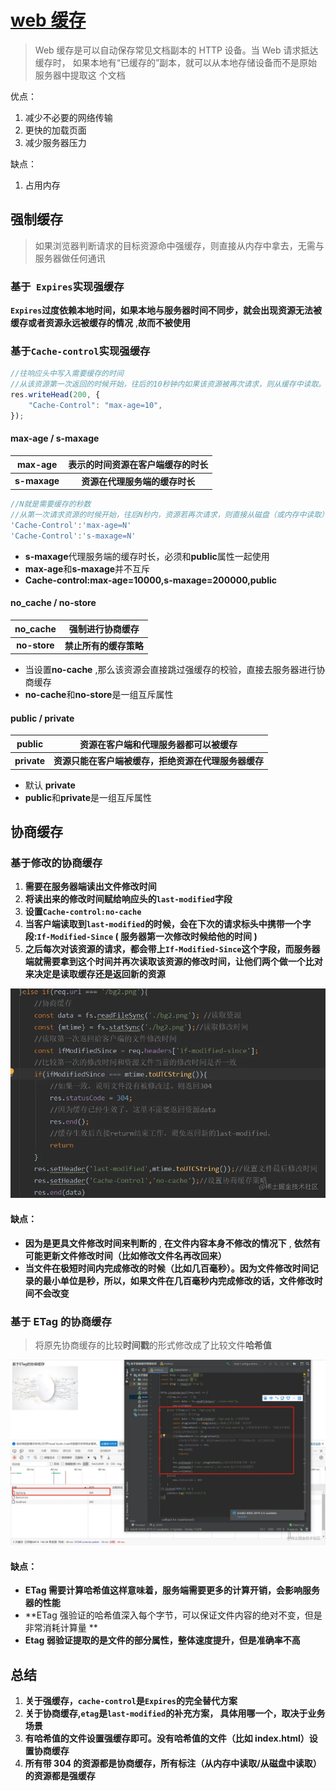 # [web 缓存](https://juejin.cn/post/7127194919235485733?searchId=20230926140004E95634F2CC90B41A86F7)

> Web 缓存是可以自动保存常见文档副本的 HTTP 设备。当 Web 请求抵达缓存时， 如果本地有“已缓存的”副本，就可以从本地存储设备而不是原始服务器中提取这 个文档

优点：

1. 减少不必要的网络传输
2. 更快的加载页面
3. 减少服务器压力

缺点：

1. 占用内存

## 强制缓存

> 如果浏览器判断请求的目标资源命中强缓存，则直接从内存中拿去，无需与服务器做任何通讯

### 基于` Expires`实现强缓存

**`Expires`过度依赖本地时间，如果本地与服务器时间不同步，就会出现资源无法被缓存或者资源永远被缓存的情况** ,**故而不被使用**

### 基于`Cache-control`实现强缓存

```js
//往响应头中写入需要缓存的时间
//从该资源第一次返回的时候开始，往后的10秒钟内如果该资源被再次请求，则从缓存中读取。
res.writeHead(200, {
	"Cache-Control": "max-age=10",
});
```

#### max-age / **s-maxage**

| **max-age**  | **表示的时间资源在客户端缓存的时长** |
| :----------: | :----------------------------------: |
| **s-maxage** |    **资源在代理服务端的缓存时长**    |

```js
//N就是需要缓存的秒数
//从第一次请求资源的时候开始，往后N秒内，资源若再次请求，则直接从磁盘（或内存中读取），不与服务器做任何交互
'Cache-Control':'max-age=N'
'Cache-Control':'s-maxage=N'
```

-   **s-maxage**代理服务端的缓存时长，必须和**public**属性一起使用
-   **max-age**和**s-maxage**并不互斥
-   **Cache-control:max-age=10000,s-maxage=200000,public**

#### **no_cache** / no-store

| **no_cache** |    强制进行协商缓存    |
| :----------: | :--------------------: |
| **no-store** | **禁止所有的缓存策略** |

-   当设置**no-cache** ,那么该资源会直接跳过强缓存的校验，直接去服务器进行协商缓存
-   **no-cache**和**no-store**是一组互斥属性

#### **public** / **private**

| **public**  |         资源在客户端和代理服务器都可以被缓存         |
| :---------: | :--------------------------------------------------: |
| **private** | **资源只能在客户端被缓存，拒绝资源在代理服务器缓存** |

-   默认 **private**
-   **public**和**private**是一组互斥属性

## 协商缓存

### 基于修改的协商缓存

1. **需要在服务器端读出文件修改时间**
2. **将读出来的修改时间赋给响应头的`last-modified`字段**
3. **设置`Cache-control:no-cache`**
4. **当客户端读取到`last-modified`的时候，会在下次的请求标头中携带一个字段:`If-Modified-Since` ( 服务器第一次修改时候给他的时间 )**
5. **之后每次对该资源的请求，都会带上`If-Modified-Since`这个字段，而服务器端就需要拿到这个时间并再次读取该资源的修改时间，让他们两个做一个比对来决定是读取缓存还是返回新的资源**

![](../../images/时间协商缓存.png)

#### 缺点：

-   **因为是更具文件修改时间来判断的** , **在文件内容本身不修改的情况下** , **依然有可能更新文件修改时间（比如修改文件名再改回来）**
-   **当文件在极短时间内完成修改的时候（比如几百毫秒）。因为文件修改时间记录的最小单位是秒，所以，如果文件在几百毫秒内完成修改的话，文件修改时间不会改变**

### 基于 ETag 的协商缓存

> 将原先协商缓存的比较**时间戳**的形式修改成了比较文件**哈希值**

![](../../images/哈希值协商缓存.png)

#### 缺点：

-   **ETag 需要计算哈希值这样意味着，服务端需要更多的计算开销，会影响服务器的性能**
-   **ETag 强验证的哈希值深入每个字节，可以保证文件内容的绝对不变，但是非常消耗计算量 **
-   **Etag 弱验证提取的是文件的部分属性，整体速度提升，但是准确率不高**

## 总结

1.  **关于强缓存，`cache-control`是`Expires`的完全替代方案**
2.  **关于协商缓存,`etag`是`last-modified`的补充方案， 具体用哪一个，取决于业务场景**
3.  **有哈希值的文件设置强缓存即可。没有哈希值的文件（比如 index.html）设置协商缓存**
4.  **所有带 304 的资源都是协商缓存，所有标注（从内存中读取/从磁盘中读取）的资源都是强缓存**
